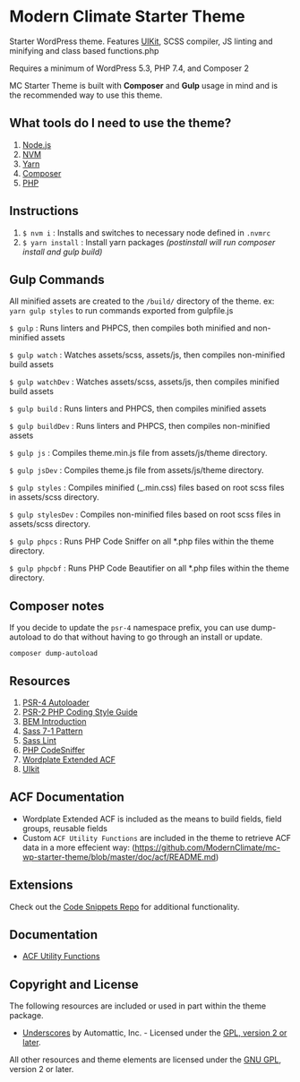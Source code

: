 # Modern Climate Starter Theme
Starter WordPress theme. Features [UIKit](https://getuikit.com/docs/introduction), SCSS compiler, JS linting and minifying and class based functions.php

Requires a minimum of WordPress 5.3, PHP 7.4, and Composer 2

MC Starter Theme is built with **Composer** and **Gulp** usage in mind and is the recommended way to use this theme.

## What tools do I need to use the theme?
1. [Node.js](https://github.com/ModernClimate/mc-wp-starter-theme/wiki/Install-Node.js)
2. [NVM](https://github.com/nvm-sh/nvm)
3. [Yarn](https://yarnpkg.com/en/docs/install)
4. [Composer](https://getcomposer.org/doc/00-intro.md#globally)
5. [PHP](https://www.php.net/supported-versions.php)

## Instructions
1. `$ nvm i` : Installs and switches to necessary node defined in `.nvmrc`
2. `$ yarn install` :  Install yarn packages _(postinstall will run composer install and gulp build)_

## Gulp Commands
All minified assets are created to the `/build/` directory of the theme.
ex: `yarn gulp styles` to run commands exported from gulpfile.js

`$ gulp` : Runs linters and PHPCS, then compiles both minified and non-minified assets

`$ gulp watch` : Watches assets/scss, assets/js, then compiles non-minified build assets

`$ gulp watchDev` : Watches assets/scss, assets/js, then compiles minified build assets

`$ gulp build` : Runs linters and PHPCS, then compiles minified assets

`$ gulp buildDev` : Runs linters and PHPCS, then compiles non-minified assets

`$ gulp js` : Compiles theme.min.js file from assets/js/theme directory.

`$ gulp jsDev` : Compiles theme.js file from assets/js/theme directory.

`$ gulp styles` : Compiles minified (_.min.css) files based on root scss files in assets/scss directory.

`$ gulp stylesDev` : Compiles non-minified files based on root scss files in assets/scss directory.

`$ gulp phpcs` : Runs PHP Code Sniffer on all *.php files within the theme directory.

`$ gulp phpcbf` : Runs PHP Code Beautifier on all *.php files within the theme directory.

## Composer notes
If you decide to update the `psr-4` namespace prefix, you can use dump-autoload to do that without having to go through an install or update.
```
composer dump-autoload
```

## Resources
1. [PSR-4 Autoloader](http://www.php-fig.org/psr/psr-4/)
2. [PSR-2 PHP Coding Style Guide](http://www.php-fig.org/psr/psr-2/)
3. [BEM Introduction](http://getbem.com/introduction/)
4. [Sass 7-1 Pattern](https://sass-guidelin.es/#the-7-1-pattern)
5. [Sass Lint](https://github.com/sasstools/sass-lint)
6. [PHP CodeSniffer](https://github.com/squizlabs/PHP_CodeSniffer)
7. [Wordplate Extended ACF](https://github.com/wordplate/extended-acf)
7. [UIkit](https://getuikit.com/)

## ACF Documentation
- Wordplate Extended ACF is included as the means to build fields, field groups, reusable fields
- Custom `ACF Utility Functions` are included in the theme to retrieve ACF data in a more effecient way: (https://github.com/ModernClimate/mc-wp-starter-theme/blob/master/doc/acf/README.md)

## Extensions
Check out the [Code Snippets Repo](https://github.com/ModernClimate/ad-code-snippets) for additional functionality.

## Documentation
* [ACF Utility Functions](https://github.com/ModernClimate/mc-wp-starter-theme/blob/master/doc/acf/README.md)

## Copyright and License
The following resources are included or used in part within the theme package.

* [Underscores](http://underscores.me/) by Automattic, Inc. - Licensed under the [GPL, version 2 or later](http://www.gnu.org/licenses/old-licenses/gpl-2.0.html).

All other resources and theme elements are licensed under the [GNU GPL](http://www.gnu.org/licenses/old-licenses/gpl-2.0.html), version 2 or later.
